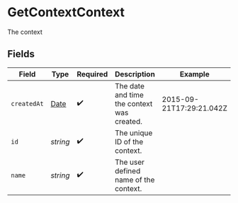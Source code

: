 # GetContextContext

The context


## Fields

| Field                                                                                         | Type                                                                                          | Required                                                                                      | Description                                                                                   | Example                                                                                       |
| --------------------------------------------------------------------------------------------- | --------------------------------------------------------------------------------------------- | --------------------------------------------------------------------------------------------- | --------------------------------------------------------------------------------------------- | --------------------------------------------------------------------------------------------- |
| `createdAt`                                                                                   | [Date](https://developer.mozilla.org/en-US/docs/Web/JavaScript/Reference/Global_Objects/Date) | :heavy_check_mark:                                                                            | The date and time the context was created.                                                    | 2015-09-21T17:29:21.042Z                                                                      |
| `id`                                                                                          | *string*                                                                                      | :heavy_check_mark:                                                                            | The unique ID of the context.                                                                 |                                                                                               |
| `name`                                                                                        | *string*                                                                                      | :heavy_check_mark:                                                                            | The user defined name of the context.                                                         |                                                                                               |